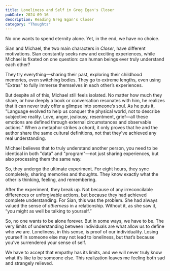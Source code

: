 ```yaml
---
title: Loneliness and Self in Greg Egan's Closer
pubDate: 2024-09-16
description: Reading Greg Egan's Closer
category: "Thoughts"
---
```



No one wants to spend eternity alone. Yet, in the end, we have no choice.

Sian and Michael, the two main characters in *Closer*, have different motivations. Sian constantly seeks new and exciting experiences, while Michael is fixated on one question: can human beings ever truly understand each other?

They try everything—sharing their past, exploring their childhood memories, even switching bodies. They go to extreme lengths, even using "Extras" to fully immerse themselves in each other’s experiences.

But despite all of this, Michael still feels isolated. No matter how much they share, or how deeply a book or conversation resonates with him, he realizes that it can never truly offer a glimpse into someone’s soul. As he puts it, "Language evolved to help us conquer the physical world, not to describe subjective reality. Love, anger, jealousy, resentment, grief—all these emotions are defined through external circumstances and observable actions." When a metaphor strikes a chord, it only proves that he and the author share the same cultural definitions, not that they've achieved any real understanding.

Michael believes that to truly understand another person, you need to be identical in both "data" and "program"—not just sharing experiences, but also processing them the same way.

So, they undergo the ultimate experiment. For eight hours, they sync completely, sharing memories and thoughts. They know exactly what the other is thinking, feeling, and remembering.

After the experiment, they break up. Not because of any irreconcilable differences or unforgivable actions, but because they had achieved complete understanding. For Sian, this was the problem. She had always valued the sense of *otherness* in a relationship. Without it, as she saw it, “you might as well be talking to yourself.”

So, no one wants to be alone forever. But in some ways, we have to be. The very limits of understanding between individuals are what allow us to define who we are. Loneliness, in this sense, is proof of our individuality. Losing yourself in someone else may not lead to loneliness, but that’s because you’ve surrendered your sense of self.

We have to accept that empathy has its limits, and we will never truly know what it’s like to be someone else. This realization leaves me feeling both sad and strangely relieved.